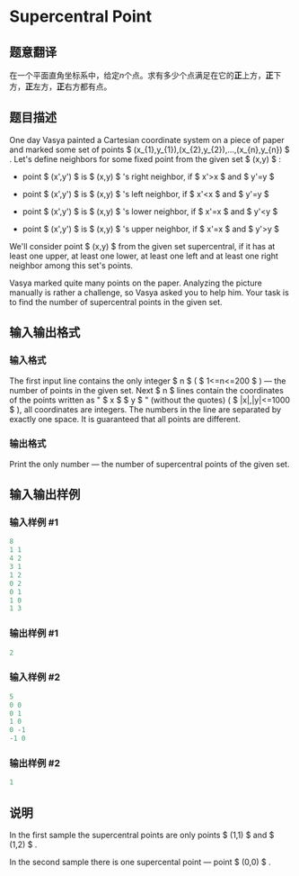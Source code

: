 # Supercentral Point

## 题意翻译

在一个平面直角坐标系中，给定$n$个点。求有多少个点满足在它的**正**上方，**正**下方，**正**左方，**正**右方都有点。

## 题目描述

One day Vasya painted a Cartesian coordinate system on a piece of paper and marked some set of points $ (x_{1},y_{1}),(x_{2},y_{2}),...,(x_{n},y_{n}) $ . Let's define neighbors for some fixed point from the given set $ (x,y) $ :

- point $ (x',y') $ is $ (x,y) $ 's right neighbor, if $ x'&gt;x $ and $ y'=y $

- point $ (x',y') $ is $ (x,y) $ 's left neighbor, if $ x'&lt;x $ and $ y'=y $

- point $ (x',y') $ is $ (x,y) $ 's lower neighbor, if $ x'=x $ and $ y'&lt;y $

- point $ (x',y') $ is $ (x,y) $ 's upper neighbor, if $ x'=x $ and $ y'&gt;y $

We'll consider point $ (x,y) $ from the given set supercentral, if it has at least one upper, at least one lower, at least one left and at least one right neighbor among this set's points.

Vasya marked quite many points on the paper. Analyzing the picture manually is rather a challenge, so Vasya asked you to help him. Your task is to find the number of supercentral points in the given set.

## 输入输出格式

### 输入格式

The first input line contains the only integer $ n $ ( $ 1<=n<=200 $ ) — the number of points in the given set. Next $ n $ lines contain the coordinates of the points written as " $ x $ $ y $ " (without the quotes) ( $ |x|,|y|<=1000 $ ), all coordinates are integers. The numbers in the line are separated by exactly one space. It is guaranteed that all points are different.

### 输出格式

Print the only number — the number of supercentral points of the given set.

## 输入输出样例

### 输入样例 #1

```cpp
8
1 1
4 2
3 1
1 2
0 2
0 1
1 0
1 3

```
### 输出样例 #1

```cpp
2

```
### 输入样例 #2

```cpp
5
0 0
0 1
1 0
0 -1
-1 0

```
### 输出样例 #2

```cpp
1

```
## 说明

In the first sample the supercentral points are only points $ (1,1) $ and $ (1,2) $ .

In the second sample there is one supercental point — point $ (0,0) $ .

